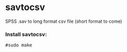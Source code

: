 # savtocsv
SPSS .sav to long format csv file (short format to come)

<h3>Install savtocsv:</h3>

<pre>#sudo make</pre>


